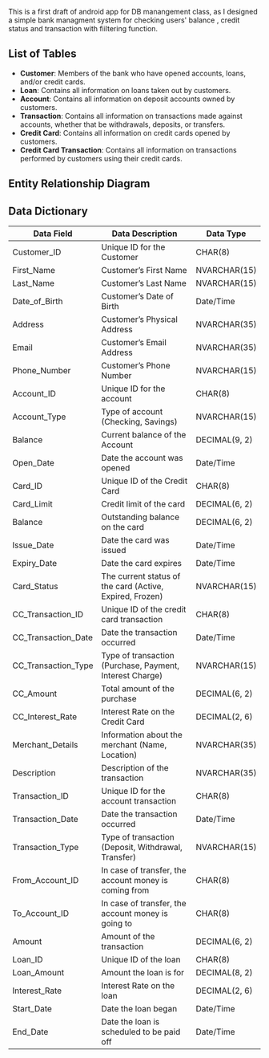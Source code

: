 This is a first draft of android app for  DB manangement class, as I designed a simple bank managment system for checking users' balance , credit status and transaction with fiiltering function.
## List of Tables

- **Customer**: Members of the bank who have opened accounts, loans, and/or credit cards.  
- **Loan**: Contains all information on loans taken out by customers.  
- **Account**: Contains all information on deposit accounts owned by customers.  
- **Transaction**: Contains all information on transactions made against accounts, whether that be withdrawals, deposits, or transfers.  
- **Credit Card**: Contains all information on credit cards opened by customers.  
- **Credit Card Transaction**: Contains all information on transactions performed by customers using their credit cards.  

## Entity Relationship Diagram
## Data Dictionary

| Data Field              | Data Description                                             | Data Type         |
|-------------------------|-------------------------------------------------------------|-------------------|
| Customer_ID            | Unique ID for the Customer                                  | CHAR(8)          |
| First_Name             | Customer’s First Name                                       | NVARCHAR(15)     |
| Last_Name              | Customer’s Last Name                                        | NVARCHAR(15)     |
| Date_of_Birth          | Customer’s Date of Birth                                    | Date/Time        |
| Address                | Customer’s Physical Address                                 | NVARCHAR(35)     |
| Email                  | Customer’s Email Address                                   | NVARCHAR(35)     |
| Phone_Number           | Customer’s Phone Number                                    | NVARCHAR(15)     |
| Account_ID             | Unique ID for the account                                  | CHAR(8)          |
| Account_Type           | Type of account (Checking, Savings)                        | NVARCHAR(15)     |
| Balance               | Current balance of the Account                             | DECIMAL(9, 2)    |
| Open_Date              | Date the account was opened                                | Date/Time        |
| Card_ID                | Unique ID of the Credit Card                              | CHAR(8)          |
| Card_Limit             | Credit limit of the card                                  | DECIMAL(6, 2)    |
| Balance                | Outstanding balance on the card                           | DECIMAL(6, 2)    |
| Issue_Date             | Date the card was issued                                  | Date/Time        |
| Expiry_Date            | Date the card expires                                     | Date/Time        |
| Card_Status            | The current status of the card (Active, Expired, Frozen) | NVARCHAR(15)     |
| CC_Transaction_ID      | Unique ID of the credit card transaction                  | CHAR(8)          |
| CC_Transaction_Date    | Date the transaction occurred                            | Date/Time        |
| CC_Transaction_Type    | Type of transaction (Purchase, Payment, Interest Charge) | NVARCHAR(15)     |
| CC_Amount              | Total amount of the purchase                             | DECIMAL(6, 2)    |
| CC_Interest_Rate       | Interest Rate on the Credit Card                         | DECIMAL(2, 6)    |
| Merchant_Details       | Information about the merchant (Name, Location)         | NVARCHAR(35)     |
| Description            | Description of the transaction                           | NVARCHAR(35)     |
| Transaction_ID         | Unique ID for the account transaction                    | CHAR(8)          |
| Transaction_Date       | Date the transaction occurred                            | Date/Time        |
| Transaction_Type       | Type of transaction (Deposit, Withdrawal, Transfer)     | NVARCHAR(15)     |
| From_Account_ID        | In case of transfer, the account money is coming from   | CHAR(8)          |
| To_Account_ID          | In case of transfer, the account money is going to      | CHAR(8)          |
| Amount                | Amount of the transaction                                | DECIMAL(6, 2)    |
| Loan_ID               | Unique ID of the loan                                   | CHAR(8)          |
| Loan_Amount           | Amount the loan is for                                  | DECIMAL(8, 2)    |
| Interest_Rate         | Interest Rate on the loan                              | DECIMAL(2, 6)    |
| Start_Date            | Date the loan began                                    | Date/Time        |
| End_Date              | Date the loan is scheduled to be paid off              | Date/Time        |



